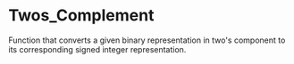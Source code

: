 # Twos_Complement
Function that converts a given binary representation in two's component to its corresponding signed integer representation.
